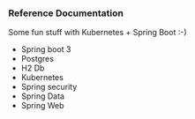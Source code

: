 
### Reference Documentation

Some fun stuff with Kubernetes + Spring Boot :-) 
 - Spring boot 3
 - Postgres
 - H2 Db
 - Kubernetes
 - Spring security
 - Spring Data
 - Spring Web
